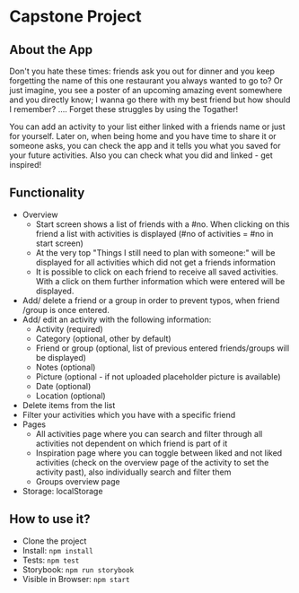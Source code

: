 # Capstone Project

## About the App

Don't you hate these times: friends ask you out for dinner and you keep forgetting the name of this one restaurant you always wanted to go to?
Or just imagine, you see a poster of an upcoming amazing event somewhere and you directly know; I wanna go there with my best friend but how should I remember?
.... Forget these struggles by using the Togather!

You can add an activity to your list either linked with a friends name or just for yourself. Later on, when being home and you have time to share it or someone asks, you can check the app and it tells you what you saved for your future activities. Also you can check what you did and linked - get inspired!

## Functionality

- Overview
  - Start screen shows a list of friends with a #no. When clicking on this friend a list with activities is displayed (#no of activities = #no in start screen)
  - At the very top "Things I still need to plan with someone:" will be displayed for all activities which did not get a friends information
  - It is possible to click on each friend to receive all saved activities. With a click on them further information which were entered will be displayed.
- Add/ delete a friend or a group in order to prevent typos, when friend /group is once entered.
- Add/ edit an activity with the following information:
  - Activity (required)
  - Category (optional, other by default)
  - Friend or group (optional, list of previous entered friends/groups will be displayed)
  - Notes (optional)
  - Picture (optional - if not uploaded placeholder picture is available)
  - Date (optional)
  - Location (optional)
- Delete items from the list
- Filter your activities which you have with a specific friend
- Pages
  - All activities page where you can search and filter through all activities not dependent on which friend is part of it
  - Inspiration page where you can toggle between liked and not liked activities (check on the overview page of the activity to set the activity past), also individually search and filter them
  - Groups overview page
- Storage: localStorage

## How to use it?

- Clone the project
- Install: `npm install`
- Tests: `npm test`
- Storybook: `npm run storybook`
- Visible in Browser: `npm start`
